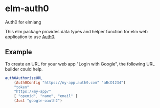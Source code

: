 # elm-auth0

Auth0 for elmlang

This elm package provides data types and helper function for elm web application
to use [Auth0](https://auth0.com/).

## Example

To create an URL for your web app "Login with Google", the following
URL builder could help.

```elm
auth0AuthorizeURL
    (Auth0Config "https://my-app.auth0.com" "aBcD1234")
    "token"
    "https://my-app/"
    [ "openid", "name", "email" ]
    (Just "google-oauth2")
```
